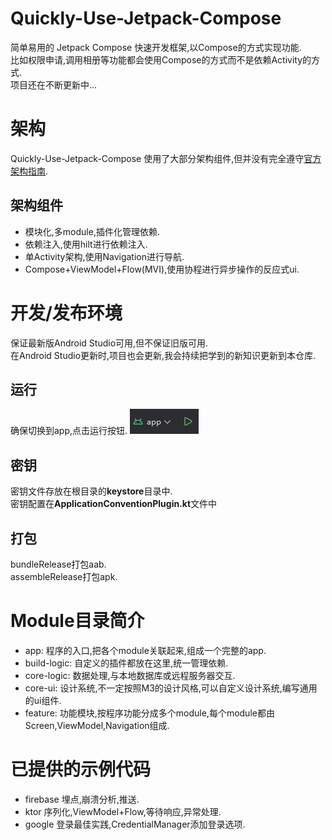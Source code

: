 # Quickly-Use-Jetpack-Compose
简单易用的 Jetpack Compose 快速开发框架,以Compose的方式实现功能.
<br/>比如权限申请,调用相册等功能都会使用Compose的方式而不是依赖Activity的方式.
<br/>项目还在不断更新中...

# 架构
Quickly-Use-Jetpack-Compose 使用了大部分架构组件,但并没有完全遵守[官方架构指南](https://developer.android.com/topic/architecture?hl=zh-cn).
## 架构组件
+ 模块化,多module,插件化管理依赖.
+ 依赖注入,使用hilt进行依赖注入.
+ 单Activity架构,使用Navigation进行导航.
+ Compose+ViewModel+Flow(MVI),使用协程进行异步操作的反应式ui.

# 开发/发布环境
保证最新版Android Studio可用,但不保证旧版可用.
<br/>在Android Studio更新时,项目也会更新,我会持续把学到的新知识更新到本仓库.

## 运行
确保切换到app,点击运行按钮.
![Run App](docs/images/RunApp.png)
## 密钥
密钥文件存放在根目录的**keystore**目录中.
<br/>密钥配置在**ApplicationConventionPlugin.kt**文件中
## 打包
bundleRelease打包aab.
<br/>assembleRelease打包apk.

# Module目录简介
+ app: 程序的入口,把各个module关联起来,组成一个完整的app.
+ build-logic: 自定义的插件都放在这里,统一管理依赖.
+ core-logic: 数据处理,与本地数据库或远程服务器交互.
+ core-ui: 设计系统,不一定按照M3的设计风格,可以自定义设计系统,编写通用的ui组件.
+ feature: 功能模块,按程序功能分成多个module,每个module都由Screen,ViewModel,Navigation组成.

# 已提供的示例代码
+ firebase 埋点,崩溃分析,推送.
+ ktor 序列化,ViewModel+Flow,等待响应,异常处理.
+ google 登录最佳实践,CredentialManager添加登录选项.
